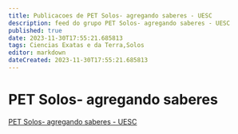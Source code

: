 ```yaml
---
title: Publicacoes de PET Solos- agregando saberes - UESC
description: feed do grupo PET Solos- agregando saberes - UESC
published: true
date: 2023-11-30T17:55:21.685813
tags: Ciencias Exatas e da Terra,Solos
editor: markdown
dateCreated: 2023-11-30T17:55:21.685813
---
```


# PET Solos- agregando saberes
[PET Solos- agregando saberes - UESC](/grupo/274PETSolosagregandosaberesUESC.md)